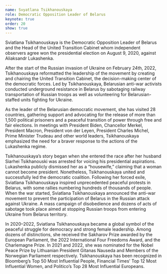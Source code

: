 ```yaml
---
name: Svyatlana Tsikhanouskaya
role: Democratic Opposition Leader of Belarus
keynote: true
order: 20
show: true
---
```


Sviatlana Tsikhanouskaya is the Democratic Opposition Leader of Belarus and the Head of the United Transition Cabinet whom independent observers agree won the presidential election on August 9, 2020, against Aliaksandr Lukashenka.

After the start of the Russian invasion of Ukraine on February 24th, 2022, Tsikhanouskaya reformatted the leadership of the movement by creating and chairing the United Transition Cabinet, the decision-making center of the democratic forces. Led by Tsikhanouskaya, Belarusian anti-war activists conducted underground resistance in Belarus by sabotaging railway transportation of Russian troops as well as volunteering for Belarusian-staffed units fighting for Ukraine.

As the leader of the Belarusian democratic movement, she has visited 28 countries, gathering support and advocating for the release of more than 1,500 political prisoners and a peaceful transition of power through free and fair elections. In meetings with President Biden, Chancellor Merkel, President Macron, President von der Leyen, President Charles Michel, Prime Minister Trudeau and other world leaders, Tsikhanouskaya emphasized the need for a braver response to the actions of the Lukashenka regime.

Tsikhanouskaya’s story began when she entered the race after her husband Siarhei Tsikhanouski was arrested for voicing his presidential aspirations. Lukashenka publicly dismissed her as a “housewife,” claiming that a woman cannot become president. Nonetheless, Tsikhanouskaya united and successfully led the democratic coalition. Following her forced exile, Sviatlana Tsikhanouskaya inspired unprecedented peaceful protests in Belarus, with some rallies numbering hundreds of thousands of people. When the war started, Sviatlana Tsikhanouskaya announced the anti-war movement to prevent the participation of Belarus in the Russian attack against Ukraine. A mass campaign of disobedience and dozens of acts of sabotage took place aimed at stopping Russian troops from entering Ukraine from Belarus territory.

In 2020–2022, Sviatlana Tsikhanouskaya became a global symbol of the peaceful struggle for democracy and strong female leadership. Among dozens of distinctions, she received the Sakharov Prize awarded by the European Parliament, the 2022 International Four Freedoms Award, and the Charlemagne Prize. In 2021 and 2022, she was nominated for the Nobel Peace Prize by Lithuanian President Gitanas Nauseda and Members of the Norwegian Parliament respectively. Tsikhanouskaya has been recognized in Bloomberg’s Top 50 Most Influential People, Financial Times’ Top 12 Most Influential Women, and Politico’s Top 28 Most Influential Europeans.
